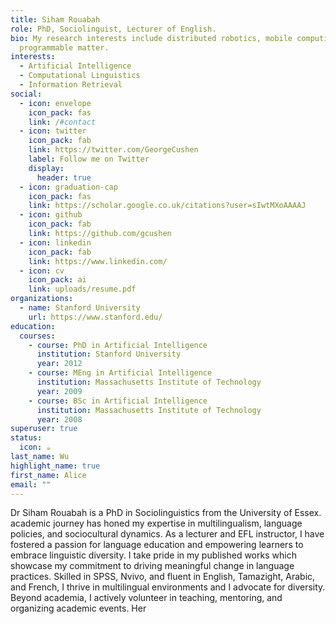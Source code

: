 ```yaml
---
title: Siham Rouabah
role: PhD, Sociolinguist, Lecturer of English.
bio: My research interests include distributed robotics, mobile computing and
  programmable matter.
interests:
  - Artificial Intelligence
  - Computational Linguistics
  - Information Retrieval
social:
  - icon: envelope
    icon_pack: fas
    link: /#contact
  - icon: twitter
    icon_pack: fab
    link: https://twitter.com/GeorgeCushen
    label: Follow me on Twitter
    display:
      header: true
  - icon: graduation-cap
    icon_pack: fas
    link: https://scholar.google.co.uk/citations?user=sIwtMXoAAAAJ
  - icon: github
    icon_pack: fab
    link: https://github.com/gcushen
  - icon: linkedin
    icon_pack: fab
    link: https://www.linkedin.com/
  - icon: cv
    icon_pack: ai
    link: uploads/resume.pdf
organizations:
  - name: Stanford University
    url: https://www.stanford.edu/
education:
  courses:
    - course: PhD in Artificial Intelligence
      institution: Stanford University
      year: 2012
    - course: MEng in Artificial Intelligence
      institution: Massachusetts Institute of Technology
      year: 2009
    - course: BSc in Artificial Intelligence
      institution: Massachusetts Institute of Technology
      year: 2008
superuser: true
status:
  icon: ☕️
last_name: Wu
highlight_name: true
first_name: Alice
email: ""
---
```



Dr Siham Rouabah is a PhD in Sociolinguistics from the University of Essex.  academic journey has honed my expertise in multilingualism, language policies, and sociocultural dynamics. As a lecturer and EFL instructor, I have fostered a passion for language education and empowering learners to embrace linguistic diversity. I take pride in my published works which showcase my commitment to driving meaningful change in language practices. Skilled in SPSS, Nvivo, and fluent in English, Tamazight, Arabic, and French, I thrive in multilingual environments and I advocate for diversity. Beyond academia, I actively volunteer in teaching, mentoring, and organizing academic events. Her